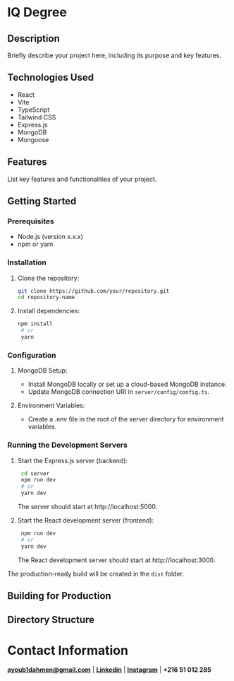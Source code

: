# IQ Degree

## Description

Briefly describe your project here, including its purpose and key features.

## Technologies Used

- React
- Vite
- TypeScript
- Tailwind CSS
- Express.js
- MongoDB
- Mongoose

## Features

List key features and functionalities of your project.

## Getting Started

### Prerequisites

- Node.js (version x.x.x)
- npm or yarn

### Installation

1. Clone the repository:

   ```bash
   git clone https://github.com/your/repository.git
   cd repository-name
   ```

2. Install dependencies:

   ```bash
   npm install
    # or
    yarn
   ```

### Configuration

1. MongoDB Setup:

   - Install MongoDB locally or set up a cloud-based MongoDB instance.
   - Update MongoDB connection URI in `server/config/config.ts`.

2. Environment Variables:

   - Create a .env file in the root of the server directory for environment variables.

### Running the Development Servers

1. Start the Express.js server (backend):

   ```bash
    cd server
    npm run dev
    # or
    yarn dev
   ```

   The server should start at http://localhost:5000.

2. Start the React development server (frontend):

   ```bash
    npm run dev
    # or
    yarn dev
   ```

   The React development server should start at http://localhost:3000.

The production-ready build will be created in the `dist` folder.

## Building for Production


## Directory Structure

# Contact Information
**ayoub1dahmen@gmail.com**  | 
**[Linkedin](https://www.linkedin.com/in/ayoub-dahmen/)** |
**[Instagram](https://www.linkedin.com/in/ayoub-dahmen/)** |
**+216 51 012 285**
